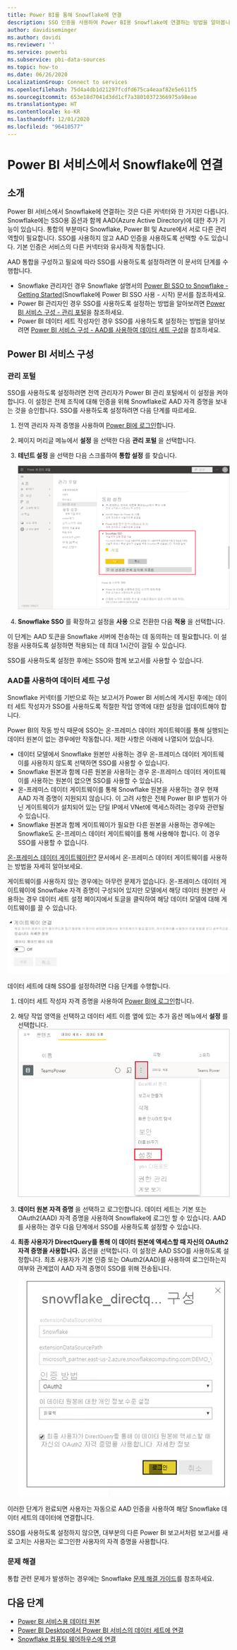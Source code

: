 ```yaml
---
title: Power BI를 통해 Snowflake에 연결
description: SSO 인증을 사용하여 Power BI용 Snowflake에 연결하는 방법을 알아봅니다.
author: davidiseminger
ms.author: davidi
ms.reviewer: ''
ms.service: powerbi
ms.subservice: pbi-data-sources
ms.topic: how-to
ms.date: 06/26/2020
LocalizationGroup: Connect to services
ms.openlocfilehash: 75d4a4db1d21297fcdfd675ca4eaaf82e5e611f5
ms.sourcegitcommit: 653e18d7041d3dd1cf7a38010372366975a98eae
ms.translationtype: HT
ms.contentlocale: ko-KR
ms.lasthandoff: 12/01/2020
ms.locfileid: "96410577"
---
```

# <a name="connect-to-snowflake-in-power-bi-service"></a>Power BI 서비스에서 Snowflake에 연결

## <a name="introduction"></a>소개

Power BI 서비스에서 Snowflake에 연결하는 것은 다른 커넥터와 한 가지만 다릅니다. Snowflake에는 SSO용 옵션과 함께 AAD(Azure Active Directory)에 대한 추가 기능이 있습니다. 통합의 부분마다 Snowflake, Power BI 및 Azure에서 서로 다른 관리 역할이 필요합니다. SSO를 사용하지 않고 AAD 인증을 사용하도록 선택할 수도 있습니다. 기본 인증은 서비스의 다른 커넥터와 유사하게 작동합니다.

AAD 통합을 구성하고 필요에 따라 SSO를 사용하도록 설정하려면 이 문서의 단계를 수행합니다.

* Snowflake 관리자인 경우 Snowflake 설명서의 [Power BI SSO to Snowflake - Getting Started](https://docs.snowflake.com/en/user-guide/oauth-powerbi.html)(Snowflake에 Power BI SSO 사용 - 시작) 문서를 참조하세요.
* Power BI 관리자인 경우 SSO를 사용하도록 설정하는 방법을 알아보려면 [Power BI 서비스 구성 - 관리 포털](service-connect-snowflake.md#admin-portal)을 참조하세요.
* Power BI 데이터 세트 작성자인 경우 SSO를 사용하도록 설정하는 방법을 알아보려면 [Power BI 서비스 구성 - AAD를 사용하여 데이터 세트 구성](service-connect-snowflake.md#configuring-a-dataset-with-aad)을 참조하세요.

## <a name="power-bi-service-configuration"></a>Power BI 서비스 구성

### <a name="admin-portal"></a>관리 포털

SSO를 사용하도록 설정하려면 전역 관리자가 Power BI 관리 포털에서 이 설정을 켜야 합니다. 이 설정은 전체 조직에 대해 인증을 위해 Snowflake로 AAD 자격 증명을 보내는 것을 승인합니다. SSO를 사용하도록 설정하려면 다음 단계를 따르세요.

1. 전역 관리자 자격 증명을 사용하여 [Power BI에 로그인](https://app.powerbi.com)합니다.
1. 페이지 머리글 메뉴에서 **설정** 을 선택한 다음 **관리 포털** 을 선택합니다.
1. **테넌트 설정** 을 선택한 다음 스크롤하여 **통합 설정** 를 찾습니다.

   ![Snowflake SSO에 대한 테넌트 설정](media/service-connect-snowflake/snowflake-sso-tenant.png)

4. **Snowflake SSO** 를 확장하고 설정을 **사용** 으로 전환한 다음 **적용** 을 선택합니다.

이 단계는 AAD 토큰을 Snowflake 서버에 전송하는 데 동의하는 데 필요합니다. 이 설정을 사용하도록 설정하면 적용되는 데 최대 1시간이 걸릴 수 있습니다.

SSO를 사용하도록 설정한 후에는 SSO와 함께 보고서를 사용할 수 있습니다.

### <a name="configuring-a-dataset-with-aad"></a>AAD를 사용하여 데이터 세트 구성

Snowflake 커넥터를 기반으로 하는 보고서가 Power BI 서비스에 게시된 후에는 데이터 세트 작성자가 SSO를 사용하도록 적절한 작업 영역에 대한 설정을 업데이트해야 합니다.

Power BI의 작동 방식 때문에 SSO는 온-프레미스 데이터 게이트웨이를 통해 실행되는 데이터 원본이 없는 경우에만 작동합니다. 제한 사항은 아래에 나열되어 있습니다.

* 데이터 모델에서 Snowflake 원본만 사용하는 경우 온-프레미스 데이터 게이트웨이를 사용하지 않도록 선택하면 SSO를 사용할 수 있습니다.
* Snowflake 원본과 함께 다른 원본을 사용하는 경우 온-프레미스 데이터 게이트웨이를 사용하는 원본이 없으면 SSO를 사용할 수 있습니다.
* 온-프레미스 데이터 게이트웨이를 통해 Snowflake 원본을 사용하는 경우 현재 AAD 자격 증명이 지원되지 않습니다. 이 고려 사항은 전체 Power BI IP 범위가 아닌 게이트웨이가 설치되어 있는 단일 IP에서 VNet에 액세스하려는 경우와 관련될 수 있습니다.
* Snowflake 원본과 함께 게이트웨이가 필요한 다른 원본을 사용하는 경우에는 Snowflake도 온-프레미스 데이터 게이트웨이를 통해 사용해야 합니다. 이 경우 SSO를 사용할 수 없습니다.

[온-프레미스 데이터 게이트웨이란?](service-gateway-onprem.md) 문서에서 온-프레미스 데이터 게이트웨이를 사용하는 방법을 자세히 알아보세요.

게이트웨이를 사용하지 않는 경우에는 아무런 문제가 없습니다. 온-프레미스 데이터 게이트웨이에 Snowflake 자격 증명이 구성되어 있지만 모델에서 해당 데이터 원본만 사용하는 경우 데이터 세트 설정 페이지에서 토글을 클릭하여 해당 데이터 모델에 대해 게이트웨이를 끌 수 있습니다.

![게이트웨이를 해제하는 데이터 세트 설정](media/service-connect-snowflake/snowflake-gateway-toggle-off.png)

데이터 세트에 대해 SSO를 설정하려면 다음 단계를 수행합니다.

1. 데이터 세트 작성자 자격 증명을 사용하여 [Power BI에 로그인](https://app.powerbi.com)합니다.
1. 해당 작업 영역을 선택하고 데이터 세트 이름 옆에 있는 추가 옵션 메뉴에서 **설정** 를 선택합니다.
  ![마우스로 가리키면 표시되는 기타 옵션 메뉴](media/service-connect-snowflake/dataset-settings-2.png)
1. **데이터 원본 자격 증명** 을 선택하고 로그인합니다. 데이터 세트는 기본 또는 OAuth2(AAD) 자격 증명을 사용하여 Snowflake에 로그인 할 수 있습니다. AAD를 사용하는 경우 다음 단계에서 SSO를 사용하도록 설정할 수 있습니다.
1. **최종 사용자가 DirectQuery를 통해 이 데이터 원본에 액세스할 때 자신의 OAuth2 자격 증명을 사용합니다.** 옵션을 선택합니다. 이 설정은 AAD SSO를 사용하도록 설정합니다. 최초 사용자가 기본 인증 또는 OAuth2(AAD)를 사용하여 로그인하는지 여부와 관계없이 AAD 자격 증명이 SSO를 위해 전송됩니다.

    ![Snowflake SSO의 데이터 세트 설정](media/service-connect-snowflake/snowflake-sso-cred-ui.png)

이러한 단계가 완료되면 사용자는 자동으로 AAD 인증을 사용하여 해당 Snowflake 데이터 세트의 데이터에 연결합니다.

SSO를 사용하도록 설정하지 않으면, 대부분의 다른 Power BI 보고서처럼 보고서를 새로 고치는 사용자는 로그인한 사용자의 자격 증명을 사용합니다.

### <a name="troubleshooting"></a>문제 해결

통합 관련 문제가 발생하는 경우에는 Snowflake [문제 해결 가이드](https://docs.snowflake.com/en/user-guide/oauth-powerbi.html#troubleshooting)를 참조하세요.

## <a name="next-steps"></a>다음 단계

* [Power BI 서비스용 데이터 원본](service-get-data.md)
* [Power BI Desktop에서 Power BI 서비스의 데이터 세트에 연결](desktop-report-lifecycle-datasets.md)
* [Snowflake 컴퓨팅 웨어하우스에 연결](desktop-connect-snowflake.md)
